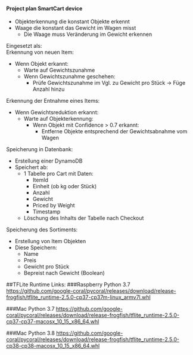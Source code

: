 #### Project plan SmartCart device

- Objekterkennung die konstant Objekte erkennt
- Waage die konstant das Gewicht im Wagen misst
    - Die Waage muss Veränderung im Gewicht erkennen
    
Eingesetzt als: <br>
Erkennung von neuen Item:
- Wenn Objekt erkannt:
    - Warte auf Gewichtszunahme
    - Wenn Gewichtszunahme geschehen:
        - Prüfe Gewichtszunahme im Vgl. zu Gewicht pro Stück -> Füge Anzahl hinzu
        
Erkennung der Entnahme eines Items:
- Wenn Gewichtsreduktion erkannt:
    - Warte auf Objekterkennung:
        - Wenn Objekt mit Confidence > 0.7 erkannt:
            - Entferne Objekte entsprechend der Gewichtsabnahme vom Wagen
            

Speicherung in Datenbank:
- Erstellung einer DynamoDB
- Speichert ab:
    - 1 Tabelle pro Cart mit Daten:
        - ItemId
        - Einheit (ob kg oder Stück)
        - Anzahl
        - Gewicht
        - Priced by Weight
        - Timestamp
    - Löschung des Inhalts der Tabelle nach Checkout

Speicherung des Sortiments:
- Erstellung von Item Objekten
- Diese Speichern:
    - Name
    - Preis
    - Gewicht pro Stück
    - Bepreist nach Gewicht (Boolean)
   
   
##TFLite Runtime Links:
###Raspberry Python 3.7
https://github.com/google-coral/pycoral/releases/download/release-frogfish/tflite_runtime-2.5.0-cp37-cp37m-linux_armv7l.whl

###Mac Python 3.7
https://github.com/google-coral/pycoral/releases/download/release-frogfish/tflite_runtime-2.5.0-cp37-cp37-macosx_10_15_x86_64.whl

###Mac Python 3.8
https://github.com/google-coral/pycoral/releases/download/release-frogfish/tflite_runtime-2.5.0-cp38-cp38-macosx_10_15_x86_64.whl

        
